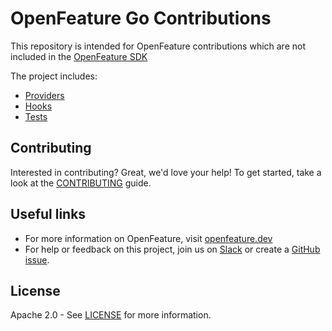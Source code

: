 # OpenFeature Go Contributions

This repository is intended for OpenFeature contributions which are not included in the [OpenFeature SDK](https://github.com/open-feature/go-sdk)

The project includes:

- [Providers](./providers)
- [Hooks](./hooks)
- [Tests](./tests)


## Contributing

Interested in contributing? Great, we'd love your help! To get started, take a look at the [CONTRIBUTING](CONTRIBUTING.md) guide.

## Useful links

* For more information on OpenFeature, visit [openfeature.dev](https://openfeature.dev)
* For help or feedback on this project, join us on [Slack](https://cloud-native.slack.com/archives/C0344AANLA1) or create a [GitHub issue](https://github.com/open-feature/js-sdk-contrib/issues/new/choose).

## License

Apache 2.0 - See [LICENSE](./LICENSE) for more information.
